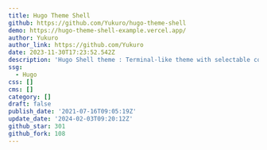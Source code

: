 ```yaml
---
title: Hugo Theme Shell
github: https://github.com/Yukuro/hugo-theme-shell
demo: https://hugo-theme-shell-example.vercel.app/
author: Yukuro
author_link: https://github.com/Yukuro
date: 2023-11-30T17:23:52.542Z
description: 'Hugo Shell theme : Terminal-like theme with selectable color schemes.'
ssg:
  - Hugo
css: []
cms: []
category: []
draft: false
publish_date: '2021-07-16T09:05:19Z'
update_date: '2024-02-03T09:20:12Z'
github_star: 301
github_fork: 108
---
```

